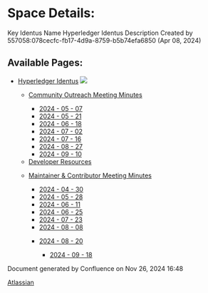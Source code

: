 # Space Details:

Key Identus Name Hyperledger Identus Description Created by 557058:078cecfc-fb17-4d9a-8759-b5b74efa6850 (Apr 08, 2024)

## Available Pages:

- [Hyperledger Identus](Hyperledger-Identus_19333139.html) ![](images/icons/contenttypes/home_page_16.png)
  
  - [Community Outreach Meeting Minutes](Community-Outreach-Meeting-Minutes_19335913.html)
    
    - [2024 - 05 - 07](2024---05---07_19334626.html)
    
    <!--THE END-->
    
    - [2024 - 05 - 21](2024---05---21_19334630.html)
    
    <!--THE END-->
    
    - [2024 - 06 - 18](2024---06---18_19334642.html)
    
    <!--THE END-->
    
    - [2024 - 07 - 02](2024---07---02_19334653.html)
    
    <!--THE END-->
    
    - [2024 - 07 - 16](2024---07---16_19334658.html)
    
    <!--THE END-->
    
    - [2024 - 08 - 27](2024---08---27_19334684.html)
    
    <!--THE END-->
    
    - [2024 - 09 - 10](2024---09---10_19334693.html)
  
  <!--THE END-->
  
  - [Developer Resources](Developer-Resources_19334613.html)
  
  <!--THE END-->
  
  - [Maintainer &amp; Contributor Meeting Minutes](19335911.html)
    
    - [2024 - 04 - 30](2024---04---30_19334609.html)
    
    <!--THE END-->
    
    - [2024 - 05 - 28](2024---05---28_19334635.html)
    
    <!--THE END-->
    
    - [2024 - 06 - 11](2024---06---11_19334638.html)
    
    <!--THE END-->
    
    - [2024 - 06 - 25](2024---06---25_19334649.html)
    
    <!--THE END-->
    
    - [2024 - 07 - 23](2024---07---23_19334663.html)
    
    <!--THE END-->
    
    - [2024 - 08 - 08](2024---08---08_19334667.html)
    
    <!--THE END-->
    
    - [2024 - 08 - 20](2024---08---20_19334675.html)
      
      - [2024 - 09 - 18](2024---09---18_19334697.html)

Document generated by Confluence on Nov 26, 2024 16:48

[Atlassian](http://www.atlassian.com/)
